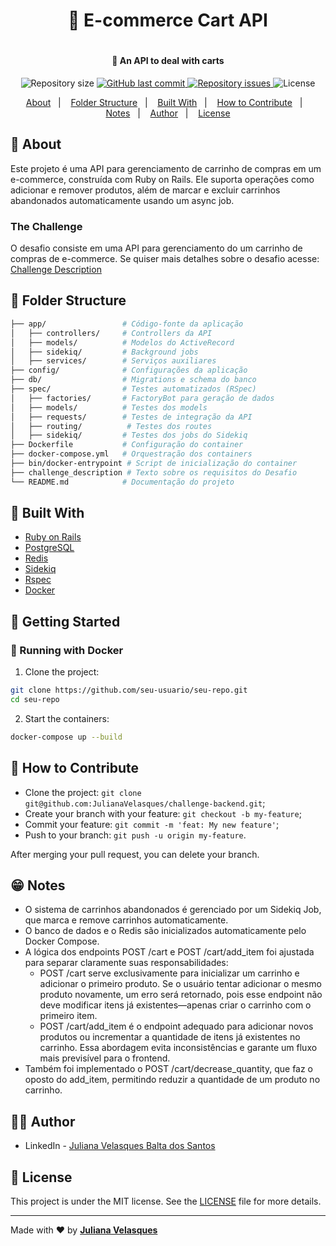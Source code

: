 <h1 align="center"> 🛒 E-commerce Cart API <h1>
<h4 align="center">
  🚀 An API to deal with carts
</h4>

<p align="center">
  
  <img alt="Repository size" src="https://img.shields.io/github/repo-size/JulianaVelasques/challenge-backend">
  
  <a href="https://github.com/JulianaVelasques/challenge-backend/commits/main">
    <img alt="GitHub last commit" src="https://img.shields.io/github/last-commit/JulianaVelasques/challenge-backend">
  </a>

  <a href="https://github.com/JulianaVelasques/challenge-backend/issues">
    <img alt="Repository issues" src="https://img.shields.io/github/issues/JulianaVelasques/challenge-backend">
  </a>

  <img alt="License" src="https://img.shields.io/badge/license-MIT-brightgreen">
</p>

<p align="center">
  <a href="#page_with_curl-about">About</a>&nbsp;&nbsp;&nbsp;|&nbsp;&nbsp;&nbsp;
  <a href="#construction-folder-structuret">Folder Structure</a>&nbsp;&nbsp;&nbsp;|&nbsp;&nbsp;&nbsp;
  <a href="#wrench-built-with">Built With</a>&nbsp;&nbsp;&nbsp;|&nbsp;&nbsp;&nbsp;
  <a href="#-how-to-contribute">How to Contribute</a>&nbsp;&nbsp;&nbsp;|&nbsp;&nbsp;&nbsp;
  <a href="#grin-notes">Notes</a>&nbsp;&nbsp;&nbsp;|&nbsp;&nbsp;&nbsp;
  <a href="#woman_technologist-author">Author</a>&nbsp;&nbsp;&nbsp;|&nbsp;&nbsp;&nbsp;
  <a href="#memo-license">License</a>
</p>
 
## :page_with_curl: About
Este projeto é uma API para gerenciamento de carrinho de compras em um e-commerce, construída com Ruby on Rails. Ele suporta operações como adicionar e remover produtos, além de marcar e excluir carrinhos abandonados automaticamente usando um async job.

### The Challenge
O desafio consiste em uma API para gerenciamento do um carrinho de compras de e-commerce. Se quiser mais detalhes sobre o desafio acesse: [Challenge Description](https://github.com/JulianaVelasques/challenge-backend/blob/main/challenge_description.md)


## :construction: Folder Structure
```bash
├── app/                 # Código-fonte da aplicação
│   ├── controllers/     # Controllers da API
│   ├── models/          # Modelos do ActiveRecord
│   ├── sidekiq/         # Background jobs
│   ├── services/        # Serviços auxiliares
├── config/              # Configurações da aplicação
├── db/                  # Migrations e schema do banco
├── spec/                # Testes automatizados (RSpec)
│   ├── factories/       # FactoryBot para geração de dados
│   ├── models/          # Testes dos models
│   ├── requests/        # Testes de integração da API
│   ├── routing/          # Testes dos routes
│   ├── sidekiq/         # Testes dos jobs do Sidekiq
├── Dockerfile           # Configuração do container
├── docker-compose.yml   # Orquestração dos containers
├── bin/docker-entrypoint # Script de inicialização do container
├── challenge_description # Texto sobre os requisitos do Desafio
└── README.md            # Documentação do projeto
```
## :wrench: Built With
- [Ruby on Rails](https://rubyonrails.org/)
- [PostgreSQL](https://www.postgresql.org/)
- [Redis](https://redis.io/)
- [Sidekiq](https://sidekiq.org/)
- [Rspec](https://rspec.info/)
- [Docker](https://www.docker.com/)

## 🚀 Getting Started
### 🐳 Running with Docker
1) Clone the project:
```bash
git clone https://github.com/seu-usuario/seu-repo.git
cd seu-repo
```

2) Start the containers:
```bash
docker-compose up --build
```

## 🤔 How to Contribute

- Clone the project: `git clone git@github.com:JulianaVelasques/challenge-backend.git`;
- Create your branch with your feature: `git checkout -b my-feature`;
- Commit your feature: `git commit -m 'feat: My new feature'`;
- Push to your branch: `git push -u origin my-feature`.

After merging your pull request, you can delete your branch.

## :grin: Notes
- O sistema de carrinhos abandonados é gerenciado por um Sidekiq Job, que marca e remove carrinhos automaticamente.
- O banco de dados e o Redis são inicializados automaticamente pelo Docker Compose.
- A lógica dos endpoints POST /cart e POST /cart/add_item foi ajustada para separar claramente suas responsabilidades:
  - POST /cart serve exclusivamente para inicializar um carrinho e adicionar o primeiro produto. Se o usuário tentar adicionar o mesmo produto novamente, um erro será retornado, pois esse endpoint não deve modificar itens já existentes—apenas criar o carrinho com o primeiro item.
  - POST /cart/add_item é o endpoint adequado para adicionar novos produtos ou incrementar a quantidade de itens já existentes no carrinho.
Essa abordagem evita inconsistências e garante um fluxo mais previsível para o frontend.
- Também foi implementado o POST /cart/decrease_quantity, que faz o oposto do add_item, permitindo reduzir a quantidade de um produto no carrinho.


## :woman_technologist: Author
- LinkedIn - [Juliana Velasques Balta dos Santos](https://www.linkedin.com/in/julianavelasquesbalta/)
  
## :memo: License

This project is under the MIT license. See the [LICENSE](LICENSE.md) file for more details.

---

Made with ♥ by <tr>
    <td align="center"><a href="https://github.com/JulianaVelasques"><b>Juliana Velasques</b></a><br /></td>
<tr>
